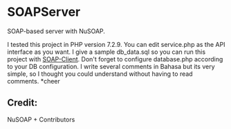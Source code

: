 # SOAPServer
SOAP-based server with NuSOAP.

I tested this project in PHP version 7.2.9.
You can edit service.php as the API interface as you want. I give a sample db_data.sql so you can run this project with [SOAP-Client](https://github.com/alfiankhusnul/SOAPClient). Don't forget to configure database.php according to your DB configuration. I write several comments in Bahasa but its very simple, so I thought you could understand without having to read comments. *cheer

## Credit:
NuSOAP + Contributors